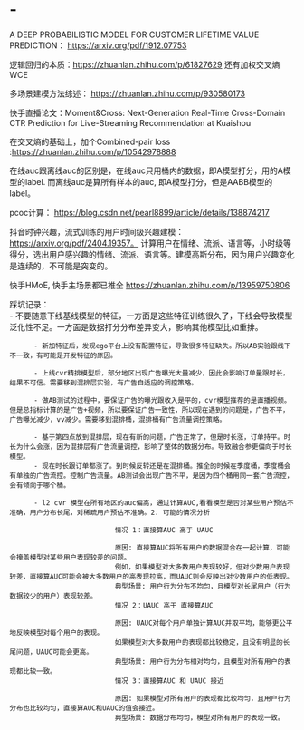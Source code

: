 # -

A DEEP PROBABILISTIC MODEL FOR CUSTOMER LIFETIME VALUE PREDICTION： https://arxiv.org/pdf/1912.07753

逻辑回归的本质：https://zhuanlan.zhihu.com/p/61827629 还有加权交叉熵WCE

多场景建模方法综述： https://zhuanlan.zhihu.com/p/930580173

快手直播论文：Moment&Cross: Next-Generation Real-Time Cross-Domain CTR Prediction for Live-Streaming Recommendation at Kuaishou

在交叉熵的基础上，加个Combined-pair loss :https://zhuanlan.zhihu.com/p/10542978888

在线auc跟离线auc的区别是，在线auc只用桶内的数据，即A模型打分，用的A模型的label. 而离线auc是算所有样本的auc, 即A模型打分，但是AABB模型的label。

pcoc计算： https://blog.csdn.net/pearl8899/article/details/138874217

抖音时钟兴趣，流式训练的用户时间级兴趣建模：https://arxiv.org/pdf/2404.19357。  计算用户在情绪、流派、语言等，小时级等得分，选出用户感兴趣的情绪、流派、语言等。建模高斯分布，因为用户兴趣变化是连续的，不可能是突变的。

快手HMoE, 快手主场景都已推全 https://zhuanlan.zhihu.com/p/13959750806



踩坑记录：  
          - 不要随意下线基线模型的特征，一方面是这些特征训练很久了，下线会导致模型泛化性不足。一方面是数据打分分布差异变大，影响其他模型比如重排。

          - 新加特征后，发现ego平台上没有配置特征，导致很多特征缺失。所以AB实验跟线下不一致，有可能是开发特征的原因。
          
          - 上线cvr精排模型后，部分地区出现广告曝光大量减少，因此会影响订单量跟时长，结果不可信。需要移到混排层实验，有广告自适应的调控策略。

          - 做AB测试的过程中，要保证广告的曝光跟收入是平的，cvr模型推荐的是直播视频。但是总指标计算的是广告+视频，所以要保证广告一致性，所以现在遇到的问题是，广告不平，广告曝光减少，vv减少。需要移到混排桶，混排桶有广告流量调控策略。

          - 基于第四点放到混排层，现在有新的问题，广告正常了，但是时长涨，订单持平。时长为什么会涨，因为混排层有广告流量调控，影响了整体的数据分布。导致融合参更偏向于时长模型。
          - 现在时长跟订单都涨了。到时候反转还是在混排桶。推全的时候在季度桶，季度桶会有单独的广告流控。控制广告流量。AB测试会出现广告不平，是因为四个桶用同一套广告流控，会有倾向于哪个桶。

          - l2 cvr 模型在所有地区的auc偏高，通过计算AUC,看看模型是否对某些用户预估不准确，用户分布长尾，对稀疏用户预估不准确。2. 可能的情况分析

                              情况 1：直接算AUC 高于 UAUC
                              
                              原因: 直接算AUC将所有用户的数据混合在一起计算，可能会掩盖模型对某些用户表现较差的问题。
                              例如，如果模型对大多数用户表现较好，但对少数用户表现较差，直接算AUC可能会被大多数用户的高表现拉高，而UAUC则会反映出对少数用户的低表现。
                              典型场景: 用户行为分布不均匀，且模型对长尾用户（行为数据较少的用户）表现较差。
                              情况 2：UAUC 高于 直接算AUC
                              
                              原因: UAUC对每个用户单独计算AUC并取平均，能够更公平地反映模型对每个用户的表现。
                              如果模型对大多数用户的表现都比较稳定，且没有明显的长尾问题，UAUC可能会更高。
                              典型场景: 用户行为分布相对均匀，且模型对所有用户的表现都比较一致。
                              情况 3：直接算AUC 和 UAUC 接近
                              
                              原因: 如果模型对所有用户的表现都比较均匀，且用户行为分布也比较均匀，直接算AUC和UAUC的值会接近。
                              典型场景: 数据分布均匀，模型对所有用户的表现一致。

          




